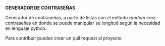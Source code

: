 <strong>GENERADOR DE CONTRASEÑAS</strong>

Generador de contraseñas, a partir de listas con el método <em>random</em> crea contraseñas en donde se puede manipular su longitud según la necesidad en lenguaje python. 



Para contribuir puedes crear un pull request al proyecto 
